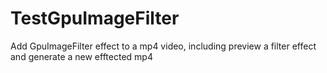 # TestGpuImageFilter
Add GpuImageFilter effect to a mp4 video, including preview a  filter effect and generate a new efftected mp4
